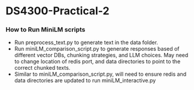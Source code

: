 # DS4300-Practical-2

### How to Run MiniLM scripts
- Run preprocess_text.py to generate text in the data folder.
- Run miniLM_comparison_script.py to generate responses based of different vector DBs, chunking strategies, and LLM choices. May need to change location of redis port, and data directories to point to the correct chunked texts.
- Similar to miniLM_comparison_script.py, will need to ensure redis and data directories are updated to run miniLM_interactive.py

